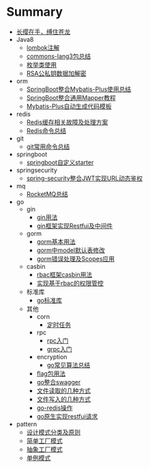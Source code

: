 # Summary

* [长缨在手，缚住苍龙](README.md)
* Java8
	* [lombok注解](./java8/lombok注解讲解.md)
	* [commons-lang3包总结](./java8/commons-lang3包.md)
	* [枚举类使用](./java8/枚举类的使用.md)
	* [RSA公私钥数据加解密](./java8/RSA公私钥数据加解密.md)
* orm
	* [SpringBoot整合Mybatis-Plus使用总结](./orm/SpringBoot整合Mybatis-Plus使用总结.md)
	* [SpringBoot整合通用Mapper教程](./orm/SpringBoot整合通用Mapper教程.md)
	* [Mybatis-Plus自动生成代码模板](./orm/Mybatis-Plus自动生成代码模板.md)
* redis
	* [Redis缓存相关故障及处理方案](./redis/Redis缓存相关故障及处理方案.md)
	* [Redis命令总结](./redis/Redis命令总结.md)
* git
	* [git常用命令总结](./git/git_usage.md)
* springboot
	* [springboot自定义starter](./springboot/springboot自定义starter.md)
* springsecurity
	* [spring-security整合JWT实现URL动态鉴权](./springsecurity/spring-security整合JWT实现URL动态鉴权.md)
* mq
	* [RocketMQ总结](./mq/RocketMQ.md)
* go	
	* gin
		* [gin用法](./golang/gin/gin的基本用法.md)
		* [gin框架实现Restfui及中间件](./golang/gin/gin框架实现Restfui及中间件.md)
	* gorm
		* [gorm基本用法](./golang/gorm/gorm基本用法.md)
		* [gorm中model默认表修改](./golang/gorm/gorm中model默认表修改.md)
		* [gorm错误处理及Scopes应用](./golang/gorm/gorm错误处理及Scopes应用.md)
	* casbin
		* [rbac框架casbin用法](./golang/casbin/rbac框架casbin用法.md)
		* [实现基于rbac的权限管控](./golang/casbin/实现基于rbac的权限管控.md)
	* 标准库	
		* [go标准库](./golang/standard/go标准库.md)
	* 其他
		* corn
			* [定时任务](./golang/other/corn/定时任务.md)
		* rpc
			* [rpc入门](./golang/other/rpc/rpc入门.md)
			* [grpc入门](./golang/other/rpc/grpc入门案例.md)
		* encryption
			* [go常见算法总结](./golang/other/encryption/go常见算法总结.md)
		* [flag包用法](./golang/other/flag包用法.md)
		* [go整合swagger](./golang/other/go整合swagger.md)
		* [文件读取的几种方式](./golang/other/文件读取的几种方式.md)
		* [文件写入的几种方式](./golang/other/文件写入的几种方式.md)
		* [go-redis操作](./golang/other/go-redis操作.md)
		* [go原生实现restfui请求](./golang/other/go原生实现restfui请求.md)
* pattern
	* [设计模式分类及原则](./pattern/设计模式-序言.md)
	* [简单工厂模式](./pattern/简单工厂模式.md) 
	* [抽象工厂模式](./pattern/抽象工厂.md) 
	* [单例模式](./pattern/单例模式.md) 
